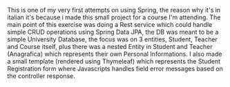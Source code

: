 This is one of my very first attempts on using Spring, the reason why it's in italian it's because i made this small project for a course I'm attending.
The main point of this exercise was doing a Rest service which could handle simple CRUD operations using Spring Data JPA, the DB was meant to be a simple University Database, the focus was on 3 entities, Student, Teacher and Course itself, plus there was a nested Entity in Student and Teacher (Anagrafica) which represents their own Personal Informations.
I also made a small template (rendered using Thymeleaf) which represents the Student Registration form where Javascripts handles field error messages based on the controller response.
